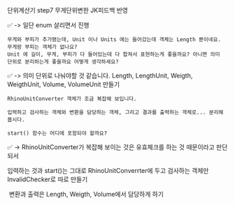 
단위계산기 step7 무게단위변한 JK피드백 반영

 ✅ -> 일단 enum 살리면서 진행

    무게와 부피가 추가됐는데, Unit 이나 Units 에는 들어갔는데 객체는 Length 뿐이네요. 무게랑 부피는 객체가 없나요?
    Unit 에 길이, 무게, 부피가 다 들어있는데 다 합쳐서 표현하는게 좋을까요? 아니면 의미 단위로 분리하는게 좋을까요 어떻게 생각하세요?

 ✅ -> 의미 단위로 나눠야할 것 같습니다.
   Length, LengthUnit, Weigth, WeigthUnit, Volume, VolumeUnit 만들기


    RhinoUnitConverter 객체가 조금 복잡해 보입니다.

    입력하고 검사하는 객체와 변환을 담당하는 객체, 그리고 결과를 출력하는 객체로... 분리해봅시다.

    start() 함수는 어디에 포함되야 할까요?


 ✅ -> RhinoUnitConverter가 복잡해 보이는 것은 유효체크를 하는 것 때문이라고 판단되서

  입력하는 것과 start()는 그대로 RhinoUnitConverrter에 두고 검사하는 객체만InvalidChecker로 따로 만들기
  
  변환과 출력은 Length, Weigth, Volume에서 담당하게 하기
